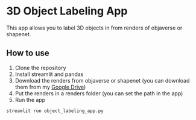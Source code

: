 # 3D Object Labeling App

This app allows you to label 3D objects in from renders of objaverse or shapenet. 

## How to use

1. Clone the repository
2. Install streamlit and pandas
3. Download the renders from objaverse or shapenet (you can download them from my [Google Drive](https://drive.google.com/drive/folders/190UVU4b79gamqyisOYR8vTdVCHvUw9Qw?usp=sharing))
4. Put the renders in a renders folder (you can set the path in the app)
5. Run the app

```bash
streamlit run object_labeling_app.py
```
